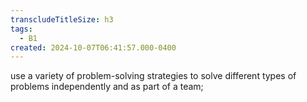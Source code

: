 ```yaml
---
transcludeTitleSize: h3
tags:
  - B1
created: 2024-10-07T06:41:57.000-0400
---
```

use a variety of problem-solving strategies to solve different types of problems independently and as part of a team;